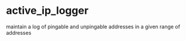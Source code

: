 active_ip_logger
================

maintain a log of pingable and unpingable addresses in a given range of addresses
